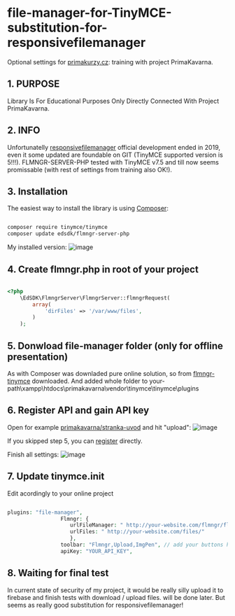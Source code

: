 # file-manager-for-TinyMCE-substitution-for-responsivefilemanager
Optional settings for [primakurzy.cz](https://www.primakurzyonline.cz/): training with project PrimaKavarna.

## 1. PURPOSE
Library Is For Educational Purposes Only Directly Connected With Project PrimaKavarna.

## 2. INFO
Unfortunatelly [responsivefilemanager](https://www.responsivefilemanager.com/) official development ended in 2019, even it some updated are foundable on GIT (TinyMCE supported version is 5!!!).
FLMNGR-SERVER-PHP tested with TinyMCE v7.5 and till now seems promissable (with rest of settings from training also OK!).

## 3. Installation
The easiest way to install the library is using [Composer](https://getcomposer.org/):

```sh

composer require tinymce/tinymce
composer update edsdk/flmngr-server-php

```
 My installed version:
 ![image](https://github.com/user-attachments/assets/e9d9ab65-6973-4020-815a-1f685b7e71ba)

## 4. Create flmngr.php in root of your project

```php

<?php
    \EdSDK\FlmngrServer\FlmngrServer::flmngrRequest(
        array(
            'dirFiles' => '/var/www/files',
        )
    );

```

## 5. Donwload file-manager folder (only for offline presentation)
As with Composer was downladed pure online solution, so from [flmngr-tinymce](https://github.com/edsdk/flmngr-tinymce) downloaded.
And added whole folder to your-path\xampp\htdocs\primakavarna\vendor\tinymce\tinymce\plugins

## 6. Register API and gain API key
Open for example [primakavarna/stranka-uvod](http://localhost/primakavarna/admin.php?stranka=uvod) and hit "upload":
![image](https://github.com/user-attachments/assets/c139f6ae-e261-4b5d-85f1-3c2462001c3e)

If you skipped step 5, you can [register](https://flmngr.com/dashboard) directly.

Finish all settings:
![image](https://github.com/user-attachments/assets/69b35cf1-51f2-415c-90cb-5072f7c9c41e)

## 7. Update tinymce.init
Edit acordingly to your online project

```php

plugins: "file-manager",
                 Flmngr: {
                    urlFileManager: " http://your-website.com/flmngr/flmngr.php",
                    urlFiles: " http://your-website.com/files/"  
                    },
                 toolbar: "Flmngr,Upload,ImgPen", // add your buttons here too
                 apiKey: "YOUR_API_KEY",

```

## 8. Waiting for final test
In current state of security of my project, it would be really silly upload it to firebase and finish tests with download / upload files.
will be done later.
But seems as really good substitution for responsivefilemanager!


